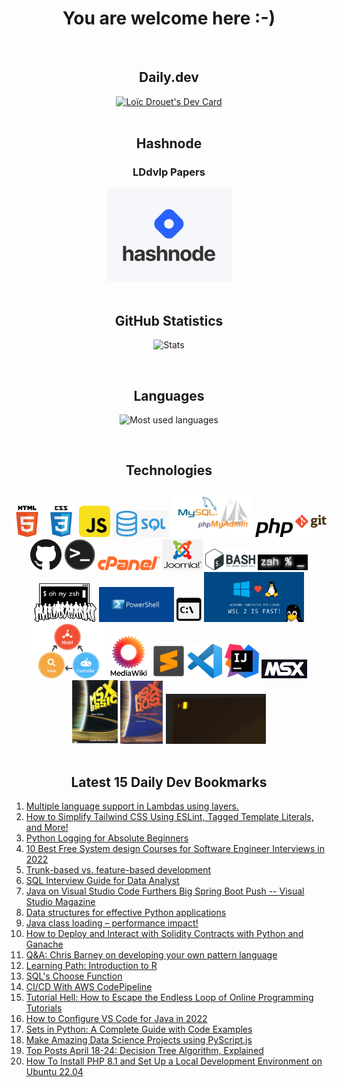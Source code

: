 <h1 align="center"> You are welcome here :-)</h1>

<br />

<div align="center">
    <h2>Daily.dev</h2>    
    <a href="https://app.daily.dev/LDdvlp">
        <img
            src="https://api.daily.dev/devcards/6a2db644d7b342d5924aa8a261fc3c97.png?r=d2h" width="400"
            alt="Loïc Drouet's Dev Card" 
        />
    </a>
</div>

<br />

<div align="center">
    <h2>Hashnode</h2>
    <h3>LDdvlp Papers</h3>
    <a href="https://lddvlp.hashnode.dev/">
        <img 
            src="/images/00-hashnode-logo.jfif" 
            width="200" alt="LDdvlp Papers" 
        />
    </a>
</div>

<br />

<div align="center">
    <h2>GitHub Statistics</h2>
    
![Stats](https://github-readme-stats.vercel.app/api?username=lddvlp&show_icons=true&theme=radical&count_private=true)

</div>

<br />

<div align="center">
    <h2>Languages</h2>

![Most used languages](https://github-readme-stats.vercel.app/api/top-langs/?username=lddvlp)

</div>

<br />

<div align="center">
    <h2>Technologies</h2>

<!-- Image #01    -->
<img alt="HTML5" width="50px" src="https://raw.githubusercontent.com/github/explore/80688e429a7d4ef2fca1e82350fe8e3517d3494d/topics/html/html.png" />

<!-- Image #02    -->
<img alt="CSS3" width="50px" src="https://raw.githubusercontent.com/github/explore/80688e429a7d4ef2fca1e82350fe8e3517d3494d/topics/css/css.png" />

<!-- Image #03    -->
<img alt="JavaScript" width="50px"   src="/images/03-javascript-logo.png" />

<!-- Image #04    -->
<img alt="SQL" width="90px" src="/images/04-sql-logo.jpg" />

<!-- Image #05    -->
<img alt="phpMyAdmin-MySQL" width="130px" src="/images/05-phpmyadmin-mysql-logo.png" />

<!-- Image #06    -->
<img alt="PHP" width="60px" src="/images/06-php-logo-alt.png" />

<!-- Image #07    -->
<img alt="Git" width="50px" src="https://raw.githubusercontent.com/github/explore/80688e429a7d4ef2fca1e82350fe8e3517d3494d/topics/git/git.png" />

<!-- Image #08    -->
<img alt="GitHub" width="50px" src="https://raw.githubusercontent.com/github/explore/78df643247d429f6cc873026c0622819ad797942/topics/github/github.png" />

<!-- Image #09    -->
<img alt="Shell" width="50px" src="https://raw.githubusercontent.com/github/explore/80688e429a7d4ef2fca1e82350fe8e3517d3494d/topics/terminal/terminal.png" />

<!-- Image #10    -->
<img alt="cPanel" width="100px" src="/images/10-cpanel-logo.png" />

<!-- Image #11    -->
<img alt="Joomla!" width="65px" src="/images/11-joomla-logo.png" />

<!-- Image #12    -->
<img alt="Bash" width="80px" src="/images/12-bash-logo.png" />

<!-- Image #13    -->
<img alt="Zsh" width="80px" src="/images/13-zsh-logo.gif" />

<!-- Image #14    -->
<img alt="Oh My Zsh" width="100px" src="/images/14-oh_my_zsh-logo.png" />

<!-- Image #15    -->
<img alt="PowerShell" width="120px" src="/images/15-powershell-logo.jpg" />

<!-- Image #16    -->
<img alt="cmd" width="40px" src="/images/16-cmd-logo.png" />

<!-- Image #17    -->
<img alt="WSL2" width="160px" src="/images/17-wsl2-logo.jpg" />

<!-- Image #18    -->
<img alt="MVC" width="120px" src="/images/18-mvc-logo.jpg" />

<!-- Image #19    -->
<img alt="MediaWiki" width="65px" src="/images/19-mediawiki-logo.png" />

<!-- Image #90    -->
<img alt="Sublime Text" width="55px" src="/images/90-sublime_text-logo.png" />

<!-- Image #91    -->
<img alt="VS Code" width="55px" src="/images/91-vs_code-logo.png" />

<!-- Image #92    -->
<img alt="IntelliJ IDEA" width="55px" src="/images/92-intellij_idea.png" />

<!-- Image #95   -->
<img alt="MSX" width="73px" src="/images/95-msx-logo.png" />

<!-- Image #96    -->
<img alt="MSX-BASIC" width="73px" src="/images/96-msx_ basic-logo.jfif" />

<!-- Image #97    -->
<img alt="MSX-DOS" width="69px" src="/images/97-msx_dos-logo.jpg" />

<!-- Image #99    -->
<img alt="Amber Terminal" width="160px" src="/images/98-amber_terminal.gif" />

</div>

<br />

<div align="center">
    <h2>Latest 15 Daily Dev Bookmarks</h2>
</div>

<!-- daily.dev BOOKMARKS:START -->
1. [Multiple language support in Lambdas using layers.](https://app.daily.dev/posts/tZ6rGuChi?utm_source=rss&utm_medium=bookmarks&utm_campaign=Yaq6rDv_C)
2. [How to Simplify Tailwind CSS Using ESLint, Tagged Template Literals, and More!](https://app.daily.dev/posts/6wDWtKuZh?utm_source=rss&utm_medium=bookmarks&utm_campaign=Yaq6rDv_C)
3. [Python Logging for Absolute Beginners](https://app.daily.dev/posts/VH8bO3tW4?utm_source=rss&utm_medium=bookmarks&utm_campaign=Yaq6rDv_C)
4. [10 Best Free System design Courses for Software Engineer Interviews in 2022](https://app.daily.dev/posts/Thbumhf8E?utm_source=rss&utm_medium=bookmarks&utm_campaign=Yaq6rDv_C)
5. [Trunk-based vs. feature-based development](https://app.daily.dev/posts/MgU2g85Wu?utm_source=rss&utm_medium=bookmarks&utm_campaign=Yaq6rDv_C)
6. [SQL Interview Guide for Data Analyst](https://app.daily.dev/posts/hFnNkUUpS?utm_source=rss&utm_medium=bookmarks&utm_campaign=Yaq6rDv_C)
7. [Java on Visual Studio Code Furthers Big Spring Boot Push -- Visual Studio Magazine](https://app.daily.dev/posts/WxlPDTfc3?utm_source=rss&utm_medium=bookmarks&utm_campaign=Yaq6rDv_C)
8. [Data structures for effective Python applications](https://app.daily.dev/posts/-xYRNg1qr?utm_source=rss&utm_medium=bookmarks&utm_campaign=Yaq6rDv_C)
9. [Java class loading – performance impact!](https://app.daily.dev/posts/YjQ9_yoFj?utm_source=rss&utm_medium=bookmarks&utm_campaign=Yaq6rDv_C)
10. [How to Deploy and Interact with Solidity Contracts with Python and Ganache](https://app.daily.dev/posts/ZQcDqKaAv?utm_source=rss&utm_medium=bookmarks&utm_campaign=Yaq6rDv_C)
11. [Q&amp;A: Chris Barney on developing your own pattern language](https://app.daily.dev/posts/yKRbQLxDE?utm_source=rss&utm_medium=bookmarks&utm_campaign=Yaq6rDv_C)
12. [Learning Path: Introduction to R](https://app.daily.dev/posts/RmO9IuQaW?utm_source=rss&utm_medium=bookmarks&utm_campaign=Yaq6rDv_C)
13. [SQL&#39;s Choose Function](https://app.daily.dev/posts/JDT2u7YPO?utm_source=rss&utm_medium=bookmarks&utm_campaign=Yaq6rDv_C)
14. [CI/CD With AWS CodePipeline](https://app.daily.dev/posts/kZwulCc-L?utm_source=rss&utm_medium=bookmarks&utm_campaign=Yaq6rDv_C)
15. [Tutorial Hell: How to Escape the Endless Loop of Online Programming Tutorials](https://app.daily.dev/posts/PkFMXLacM?utm_source=rss&utm_medium=bookmarks&utm_campaign=Yaq6rDv_C)
16. [How to Configure VS Code for Java in 2022](https://app.daily.dev/posts/ZLfJXkg04?utm_source=rss&utm_medium=bookmarks&utm_campaign=Yaq6rDv_C)
17. [Sets in Python: A Complete Guide with Code Examples](https://app.daily.dev/posts/VuQ-wT2rd?utm_source=rss&utm_medium=bookmarks&utm_campaign=Yaq6rDv_C)
18. [Make Amazing Data Science Projects using PyScript.js](https://app.daily.dev/posts/HX-ZMCoqV?utm_source=rss&utm_medium=bookmarks&utm_campaign=Yaq6rDv_C)
19. [Top Posts April 18-24: Decision Tree Algorithm, Explained](https://app.daily.dev/posts/T2DLzSPO6?utm_source=rss&utm_medium=bookmarks&utm_campaign=Yaq6rDv_C)
20. [How To Install PHP 8.1 and Set Up a Local Development Environment on Ubuntu 22.04](https://app.daily.dev/posts/fNWn-YGm_?utm_source=rss&utm_medium=bookmarks&utm_campaign=Yaq6rDv_C)

<!-- daily.dev BOOKMARKS:END -->
